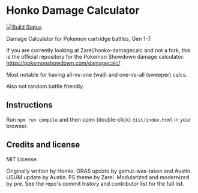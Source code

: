 Honko Damage Calculator
=======================

[![Build Status](https://api.travis-ci.com/Zarel/honko-damagecalc.svg)](https://travis-ci.com/Zarel/honko-damagecalc)

Damage Calculator for Pokemon cartridge battles, Gen 1-7.

If you are currently looking at Zarel/honko-damagecalc and not a fork, this
is the official repository for the Pokemon Showdown damage calculator:
https://pokemonshowdown.com/damagecalc/

Most notable for having all-vs-one (wall) and one-vs-all (sweeper) calcs.

Also not random battle friendly.

Instructions
------------

Run `npm run compile` and then open (double-click) `dist/index.html` in your browser.

Credits and license
-------------------

MIT License.

Originally written by Honko. ORAS update by gamut-was-taken and Austin. USUM update by Austin. PS theme by Zarel.
Modularized and modernized by pre. See the repo's commit history and contributor list for the full list.
